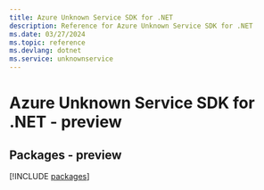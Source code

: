 ```yaml
---
title: Azure Unknown Service SDK for .NET
description: Reference for Azure Unknown Service SDK for .NET
ms.date: 03/27/2024
ms.topic: reference
ms.devlang: dotnet
ms.service: unknownservice
---
```

# Azure Unknown Service SDK for .NET - preview
## Packages - preview
[!INCLUDE [packages](unknown-service-index.md)]